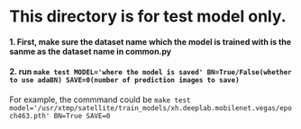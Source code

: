 # This directory is for test model only.
#### 1. First, make sure the dataset name which the model is trained with is the sanme as the dataset name in common.py
#### 2. run ```make test MODEL='where the model is saved' BN=True/False(whether to use adaBN) SAVE=0(number of prediction images to save)```  
For example, the commmand could be ```make test model='/usr/xtmp/satellite/train_models/xh.deeplab.mobilenet.vegas/epoch463.pth' BN=True SAVE=0```
